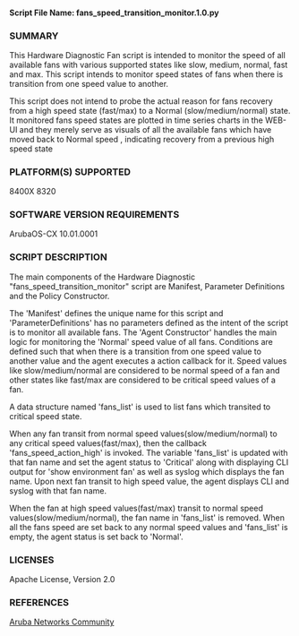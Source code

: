 #### Script File Name: fans\_speed\_transition\_monitor.1.0.py

### SUMMARY
This Hardware Diagnostic Fan script is intended to monitor the speed of all available fans with various supported states like slow, medium, normal, fast and max. This script intends to monitor speed states of fans when there is transition from one speed value to another.

This script does not intend to probe the actual reason for fans recovery from a high speed state (fast/max) to a Normal (slow/medium/normal) state.  It monitored fans speed states are plotted in time series charts in the WEB-UI and they merely serve as visuals of all the available fans which have moved back to Normal speed , indicating recovery from a previous high speed state

### PLATFORM(S) SUPPORTED
8400X
8320

### SOFTWARE VERSION REQUIREMENTS
ArubaOS-CX 10.01.0001

### SCRIPT DESCRIPTION
The main components of the Hardware Diagnostic "fans_speed_transition_monitor" script are Manifest, Parameter Definitions and the Policy Constructor.   

The 'Manifest' defines the unique name for this script and 'ParameterDefinitions' has no parameters defined as the intent of the script is to monitor all available fans. The 'Agent Constructor' handles the main logic for monitoring the 'Normal' speed value of all fans. Conditions are defined such that when there is a transition from one speed value to another value and the agent executes a action callback for it. Speed values like slow/medium/normal are considered to be normal speed of a fan and other states like fast/max are considered to be critical speed values of a fan.

A data structure named 'fans_list' is used to list fans which transited to critical speed state.

When any fan transit from normal speed values(slow/medium/normal) to any critical speed values(fast/max), then the callback 'fans_speed_action_high' is invoked. The variable 'fans_list' is updated with that fan name and set the agent status to 'Critical' along with displaying CLI output for 'show environment fan' as well as syslog which displays the fan name. Upon next fan transit to high speed value, the agent displays CLI and syslog with that fan name.  

When the fan at high speed values(fast/max) transit to normal speed values(slow/medium/normal), the fan name in 'fans_list' is removed. When all the fans speed are set back to any normal speed values and 'fans_list' is empty, the agent status is set back to 'Normal'.


### LICENSES
Apache License, Version 2.0

### REFERENCES
[Aruba Networks Community](http://community.arubanetworks.com/t5/Network-Analytic-Engine/ct-p/NetworkAnalyticEngine)
